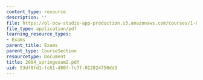 ```yaml
---
content_type: resource
description: ''
file: https://ol-ocw-studio-app-production.s3.amazonaws.com/courses/1-054-mechanics-and-design-of-concrete-structures-spring-2004/53df0fd1fc61d80ffc7f012824750dd3_2004_springexam2.pdf
file_type: application/pdf
learning_resource_types:
- Exams
parent_title: Exams
parent_type: CourseSection
resourcetype: Document
title: 2004_springexam2.pdf
uid: 53df0fd1-fc61-d80f-fc7f-012824750dd3
---
```

